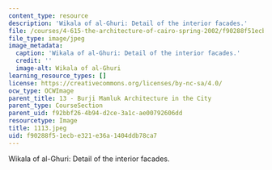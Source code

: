 ```yaml
---
content_type: resource
description: 'Wikala of al-Ghuri: Detail of the interior facades.'
file: /courses/4-615-the-architecture-of-cairo-spring-2002/f90288f51ecbe321e36a1404ddb78ca7_1113.jpeg
file_type: image/jpeg
image_metadata:
  caption: 'Wikala of al-Ghuri: Detail of the interior facades.'
  credit: ''
  image-alt: Wikala of al-Ghuri
learning_resource_types: []
license: https://creativecommons.org/licenses/by-nc-sa/4.0/
ocw_type: OCWImage
parent_title: 13 - Burji Mamluk Architecture in the City
parent_type: CourseSection
parent_uid: f92bbf26-4b94-d2ce-3a1c-ae00792606dd
resourcetype: Image
title: 1113.jpeg
uid: f90288f5-1ecb-e321-e36a-1404ddb78ca7
---
```

Wikala of al-Ghuri: Detail of the interior facades.